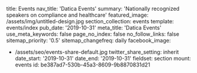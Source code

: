 title: Events
nav_title: 'Datica Events'
summary: 'Nationally recognized speakers on compliance and healthcare'
featured_image: /assets/img/untitled-design.jpg
section_collection: events
template: events/index
pub_date: '2019-10-31'
meta_title: 'Datica Events'
use_meta_keywords: false
page_no_index: false
no_follow_links: false
sitemap_priority: '0.5'
sitemap_changefreq: daily
facebook_image:
  - /assets/seo/events-share-default.jpg
twitter_share_setting: inherit
date_start: '2019-10-31'
date_end: '2019-10-31'
fieldset: section
mount: events
id: be387ad7-530b-45a3-8609-9b8870831d21

